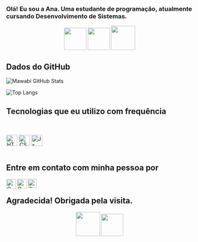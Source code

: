 ### Olá! Eu sou a Ana. Uma estudante de programação, atualmente cursando Desenvolvimento de Sistemas.

<p align="center">
    <img src="https://media.tenor.com/5d3Q3HlEuvUAAAAi/chicken-run.gif" width="60px">
       <img src="https://media.tenor.com/fpcVXS2W2M4AAAAi/yay-heart.gif" width="60px">
        <img src="https://media.tenor.com/PfkQubt0AZsAAAAi/diddy-kong-donkey-kong.gif" width="65px">
</p>

## Dados do GitHub

![Mawabi GitHub Stats](https://github-readme-stats.vercel.app/api?username=Jenemebous&show_icons=true&theme=tokyonight)

![Top Langs](https://github-readme-stats.vercel.app/api/top-langs/?username=Jenemebous&layout=compact)

## Tecnologias que eu utilizo com frequência
<div style="display: inline-block">
      <br>
 <br>
<img align="center" alt="HTML" width="30" src="https://cdn.jsdelivr.net/gh/devicons/devicon/icons/html5/html5-original.svg">      
<img align="center" alt="CSS" width="30" src="https://cdn.jsdelivr.net/gh/devicons/devicon/icons/css3/css3-original.svg">
<img align="center" alt="Js" width="30"  src="https://cdn.jsdelivr.net/gh/devicons/devicon/icons/javascript/javascript-original.svg">
<br>
 <br>
</div>

## Entre em contato com minha pessoa por

<a href="https://github.com/Jenemebous">
  <img align="left" alt="Om Patel | Github" width="26px" src="https://www.vectorlogo.zone/logos/github/github-tile.svg" />
</a>
<a href="mailto:poopys.al.br@gmail.com">
  <img align="left" alt="Om Patel | Gmail" width="26px" src="https://www.vectorlogo.zone/logos/gmail/gmail-icon.svg" />
</a>
<a href="https://www.instagram.com/anamonteiro.tea/">
  <img align="left" alt="Om Patel | Instagram" width="24px" src="https://www.vectorlogo.zone/logos/instagram/instagram-icon.svg" />
</a>
<br>

## Agradecida! Obrigada pela visita.

<p align="center">
    <img src="https://media.tenor.com/sNtK8bxJ14UAAAAi/amazed-impressed.gif" width="65px">
       <img src="https://media.tenor.com/M3W0XzAp65cAAAAi/undertale-papyrus.gif" width="60px">
</p>

